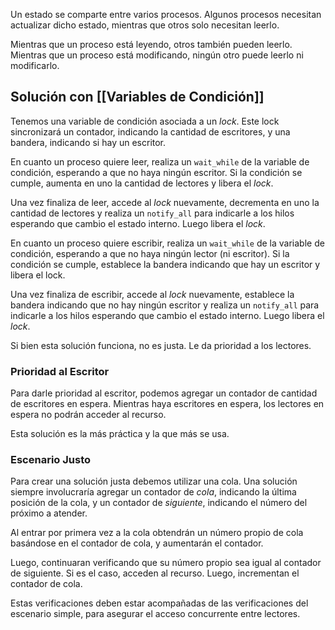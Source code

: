 Un estado se comparte entre varios procesos. Algunos procesos necesitan actualizar dicho estado, mientras que otros solo necesitan leerlo.

Mientras que un proceso está leyendo, otros también pueden leerlo. Mientras que un proceso está modificando, ningún otro puede leerlo ni modificarlo.

## Solución con [[Variables de Condición]]

Tenemos una variable de condición asociada a un *lock*. Este lock sincronizará un contador, indicando la cantidad de escritores, y una bandera, indicando si hay un escritor.

En cuanto un proceso quiere leer, realiza un `wait_while` de la variable de condición, esperando a que no haya ningún escritor. Si la condición se cumple, aumenta en uno la cantidad de lectores y libera el *lock*.

Una vez finaliza de leer, accede al *lock* nuevamente, decrementa en uno la cantidad de lectores y realiza un `notify_all` para indicarle a los hilos esperando que cambio el estado interno. Luego libera el *lock*.

En cuanto un proceso quiere escribir, realiza un `wait_while` de la variable de condición, esperando a que no haya ningún lector (ni escritor). Si la condición se cumple, establece la bandera indicando que hay un escritor y libera el lock.

Una vez finaliza de escribir, accede al *lock* nuevamente, establece la bandera indicando que no hay ningún escritor y realiza un `notify_all` para indicarle a los hilos esperando que cambio el estado interno. Luego libera el *lock*.

Si bien esta solución funciona, no es justa. Le da prioridad a los lectores.

### Prioridad al Escritor

Para darle prioridad al escritor, podemos agregar un contador de cantidad de escritores en espera. Mientras haya escritores en espera, los lectores en espera no podrán acceder al recurso.

Esta solución es la más práctica y la que más se usa.

### Escenario Justo

Para crear una solución justa debemos utilizar una cola. Una solución siempre involucraría agregar un contador de *cola*, indicando la última posición de la cola, y un contador de *siguiente*, indicando el número del próximo a atender.

Al entrar por primera vez a la cola obtendrán un número propio de cola basándose en el contador de cola, y aumentarán el contador.

Luego, continuaran verificando que su número propio sea igual al contador de siguiente. Si es el caso, acceden al recurso. Luego, incrementan el contador de cola.

Estas verificaciones deben estar acompañadas de las verificaciones del escenario simple, para asegurar el acceso concurrente entre lectores.

